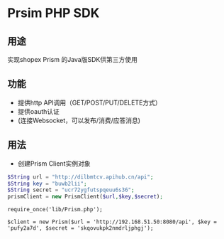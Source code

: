 # Prsim PHP SDK #

用途
-----------------------------------------------
实现shopex Prism 的Java版SDK供第三方使用

功能
-----------------------------------------------
- 提供http API调用（GET/POST/PUT/DELETE方式）
- 提供oauth认证
- (连接Websocket，可以发布/消费/应答消息)

用法
--------------------------------------------------
- 创建Prism Client实例对象

```php
$String url = "http://dilbmtcv.apihub.cn/api";
$String key = "buwb2lii";
$String secret = "ucr72ygfutspqeuu6s36";
prismClient = new PrismClient($url,$key,$secret);
```

```
require_once('lib/Prism.php');

$client = new Prism($url = 'http://192.168.51.50:8080/api', $key = 'pufy2a7d', $secret = 'skqovukpk2nmdrljphgj');
```
